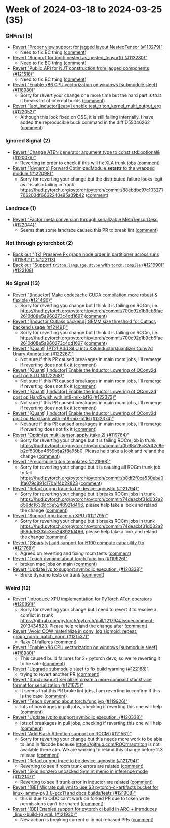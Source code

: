 # Week of 2024-03-18 to 2024-03-25 (35)

### GHFirst (5)

- [Revert "Proper view support for jagged layout NestedTensor (#113279)"](https://github.com/pytorch/pytorch/commit/224beecee6f4b4b8be8026e90c5f852000c144d6)
  - Need to fix BC thing ([comment](https://github.com/pytorch/pytorch/pull/113279#issuecomment-2013899762))
- [Revert "Support for torch.nested.as_nested_tensor(t) (#113280)"](https://github.com/pytorch/pytorch/commit/12e7602cf9bf69423e7590f1d5bac5aeeece71af)
  - Need to fix BC thing ([comment](https://github.com/pytorch/pytorch/pull/113280#issuecomment-2013893099))
- [Revert "Public API for NJT construction from jagged components (#121518)"](https://github.com/pytorch/pytorch/commit/816db3bd292bd24b6e21d8fd34f957118fa3f254)
  - Need to fix BC thing ([comment](https://github.com/pytorch/pytorch/pull/121518#issuecomment-2013879641))
- [Revert "Enable x86 CPU vectorization on windows [submodule sleef] (#118980)"](https://github.com/pytorch/pytorch/commit/25bf5f7e61b98a7d9e04645b4eb322cc0541b389)
  - Sorry for revert your change one more time but the hard part is that it breaks lot of internal builds ([comment](https://github.com/pytorch/pytorch/pull/118980#issuecomment-2013043364))
- [Revert "[aot_inductor][easy] enable test_triton_kernel_multi_output_arg (#122052)"](https://github.com/pytorch/pytorch/commit/c71554b9449749350dd0273e8508d8168a87bdd6)
  - Although this look fixed on OSS, it is still failing internally.  I have added the reproducible buck command in the diff D55046262 ([comment](https://github.com/pytorch/pytorch/pull/122052#issuecomment-2008253185))

### Ignored Signal (2)

- [Revert "Change ATEN generator argument type to const std::optional<Generator>& (#120076)"](https://github.com/pytorch/pytorch/commit/02fee6caec99c36b1ca55f98211f7728f1ea40d7)
  - Reverting in order to check if this will fix XLA trunk jobs ([comment](https://github.com/pytorch/pytorch/pull/120076#issuecomment-2015272644))
- [Revert "[dynamo] Forward OptimizedModule.__setattr__ to the wrapped module (#122098)"](https://github.com/pytorch/pytorch/commit/e5e0685f614171ab3e3a22c85dd4ee8cd0cf09ae)
  - Sorry for reverting your change but the distributed failure looks legit as it is also failing in trunk https://hud.pytorch.org/pytorch/pytorch/commit/88ebdbc97c103271766203df6662240e95a09b42 ([comment](https://github.com/pytorch/pytorch/pull/122098#issuecomment-2008483316))

### Landrace (1)

- [Revert "Factor meta conversion through serializable MetaTensorDesc (#122044)"](https://github.com/pytorch/pytorch/commit/f65373e27803647b2b509142510e434630b3f661)
  - Seems that some landrace caused this PR to break lint ([comment](https://github.com/pytorch/pytorch/pull/122044#issuecomment-2015025490))

### Not through pytorchbot (2)

- [Back out "[fx] Preserve Fx graph node order in partitioner across runs (#115621)" (#122113)](https://github.com/pytorch/pytorch/commit/8de4d864796e16a00945c983e4683675f117521c)
- [Back out "Support `triton.language.dtype` with `torch.compile` (#121690)" (#122108)](https://github.com/pytorch/pytorch/commit/7c5e29ae71268882a3c03db7a9511e25e1d8c4ae)

### No Signal (13)

- [Revert "[Inductor] Make codecache CUDA compilation more robust & flexible (#121490)"](https://github.com/pytorch/pytorch/commit/3795ebe9250cd23e5990884c9155bd233dac26ed)
  - Sorry for reverting you change but I think it is failing on ROCm, i.e. https://hud.pytorch.org/pytorch/pytorch/commit/700c92e1b9cb6fae2610d08e5a960273c4dd1697 ([comment](https://github.com/pytorch/pytorch/pull/121490#issuecomment-2015829464))
- [Revert "[Inductor Cutlass backend] GEMM size threshold for Cutlass backend usage (#121491)"](https://github.com/pytorch/pytorch/commit/97d3bf71b9b7e32aec44cc44677a75f4b2a1197d)
  - Sorry for reverting you change but I think it is failing on ROCm, i.e. https://hud.pytorch.org/pytorch/pytorch/commit/700c92e1b9cb6fae2610d08e5a960273c4dd1697 ([comment](https://github.com/pytorch/pytorch/pull/121490#issuecomment-2015829464))
- [Revert "[Quant] [PT2] Add SiLU  into X86InductorQuantizer Conv2d Unary Annotation (#122267)"](https://github.com/pytorch/pytorch/commit/60bc29aa0b22dcc06c5778589a9d2b5c4b9fc965)
  - Not sure if this PR caused breakages in main rocm jobs, I'll remerge if reverting does not fix it ([comment](https://github.com/pytorch/pytorch/pull/122267#issuecomment-2015294491))
- [Revert "[Quant] [Inductor] Enable the Inductor Lowering of QConv2d post op SiLU (#122268)"](https://github.com/pytorch/pytorch/commit/b30b396d057f3462fbf2a1b46b8f480947dcb6d0)
  - Not sure if this PR caused breakages in main rocm jobs, I'll remerge if reverting does not fix it ([comment](https://github.com/pytorch/pytorch/pull/122267#issuecomment-2015294491))
- [Revert "[Quant] [Inductor] Enable the Inductor Lowering of QConv2d post op HardSwish with int8-mix-bf16 (#122373)"](https://github.com/pytorch/pytorch/commit/777ac511cc98a7edf916e61d0770afac4e37fccc)
  - Not sure if this PR caused breakages in main rocm jobs, I'll remerge if reverting does not fix it ([comment](https://github.com/pytorch/pytorch/pull/122267#issuecomment-2015294491))
- [Revert "[Quant] [Inductor] Enable the Inductor Lowering of QConv2d post op HardTanh with int8-mix-bf16 (#122374)"](https://github.com/pytorch/pytorch/commit/dbedc6bb7cf4cfaab5df85aff2e4dbaf049e6746)
  - Not sure if this PR caused breakages in main rocm jobs, I'll remerge if reverting does not fix it ([comment](https://github.com/pytorch/pytorch/pull/122267#issuecomment-2015294491))
- [Revert "Optimize multi_tensor_apply (take 2) (#119764)"](https://github.com/pytorch/pytorch/commit/5e0440edb467b79c3779454eeb5d5d24bbec9c17)
  - Sorry for reverting your change but it is failing ROCm job in trunk https://hud.pytorch.org/pytorch/pytorch/commit/0b68a28c87df2c6eb2cf530be4659b5a2f8a95b0.  Please help take a look and reland the change ([comment](https://github.com/pytorch/pytorch/pull/119764#issuecomment-2014190124))
- [Revert "Precompile triton templates (#121998)"](https://github.com/pytorch/pytorch/commit/bce640709c37389ff1d3c31f44967a9745973e57)
  - Sorry for reverting your change but it is causing all ROCm trunk job to fail https://hud.pytorch.org/pytorch/pytorch/commit/b8df2f0ca530ebe01fa079c891c170a1f4b22823 ([comment](https://github.com/pytorch/pytorch/pull/121998#issuecomment-2014003037))
- [Revert "Refactor gpu trace to be device-agnostic (#121794)"](https://github.com/pytorch/pytorch/commit/968c4c4154caaf570348349fbc29d7516a5984bb)
  - Sorry for reverting your change but it breaks ROCm jobs in trunk https://hud.pytorch.org/pytorch/pytorch/commit/74deacbf31d032a2659dc1633dc3e5248921d466, please help take a look and reland the change ([comment](https://github.com/pytorch/pytorch/pull/121794#issuecomment-2013674083))
- [Revert "Support gpu trace on XPU (#121795)"](https://github.com/pytorch/pytorch/commit/13afbcfc85d5c613b08111c6b2aa84b292b6f20d)
  - Sorry for reverting your change but it breaks ROCm jobs in trunk https://hud.pytorch.org/pytorch/pytorch/commit/74deacbf31d032a2659dc1633dc3e5248921d466, please help take a look and reland the change ([comment](https://github.com/pytorch/pytorch/pull/121794#issuecomment-2013674083))
- [Revert "[Sparsity] add support for H100 compute capability 9.x (#121768)"](https://github.com/pytorch/pytorch/commit/0d8e960f74acd359358e0b729c4803d2b71849e5)
  - Agreed on reverting and fixing rocm tests ([comment](https://github.com/pytorch/pytorch/pull/121768#issuecomment-2011893826))
- [Revert "Teach dynamo about torch.func.jvp (#119926)"](https://github.com/pytorch/pytorch/commit/0696db820266c1402315f78458d57ea1cd48a2a7)
  - broken mac jobs on main ([comment](https://github.com/pytorch/pytorch/pull/119926#issuecomment-2010327997))
- [Revert "Update jvp to support symbolic execution. (#120338)"](https://github.com/pytorch/pytorch/commit/65eb22158e9d031ae0d6e31ac771ca4847236b3d)
  - Broke dynamo tests on trunk ([comment](https://github.com/pytorch/pytorch/pull/120338#issuecomment-2010276712))

### Weird (12)

- [Revert "Introduce XPU implementation for PyTorch ATen operators (#120891)"](https://github.com/pytorch/pytorch/commit/182bb0f2ca7758d174119476eca7f6a548ea3980)
  - Sorry for reverting your change but I need to revert it to resolve a conflict in trunk https://github.com/pytorch/pytorch/pull/121794#issuecomment-2013434523.  Please help reland the change after ([comment](https://github.com/pytorch/pytorch/pull/120891#issuecomment-2013668563))
- [Revert "Avoid COW materialize in conv, log sigmoid, repeat, group_norm, batch_norm (#121537)"](https://github.com/pytorch/pytorch/commit/c80601f35ae070bfeea5e1d860fb7e29bf8348dd)
  - flaky CI failures ([comment](https://github.com/pytorch/pytorch/pull/121537#issuecomment-2010937226))
- [Revert "Enable x86 CPU vectorization on windows [submodule sleef] (#118980)"](https://github.com/pytorch/pytorch/commit/15a8185cd332f691b2cd1b58971ebca5034add31)
  - This caused build failures for 2+ pytorch devs, so we're reverting it to be safe ([comment](https://github.com/pytorch/pytorch/pull/118980#issuecomment-2009661069))
- [Revert "Upgrade submodule sleef to fix build warning (#122168)"](https://github.com/pytorch/pytorch/commit/06db0a9f78fa641a687f83fd2093941ac41fb1d3)
  - trying to revert another PR ([comment](https://github.com/pytorch/pytorch/pull/122168#issuecomment-2009653474))
- [Revert "[torch export][serialize] create a more compact stacktrace format for serialization (#121675)"](https://github.com/pytorch/pytorch/commit/d56ab7b0204c3412958958a8f02bc244f2ab817c)
  - It seems that this PR broke lint jobs, I am reverting to confirm if this is the case ([comment](https://github.com/pytorch/pytorch/pull/121675#issuecomment-2007919486))
- [Revert "Teach dynamo about torch.func.jvp (#119926)"](https://github.com/pytorch/pytorch/commit/36e5c1dcabf1da86a472dd69b289dafe0c2c6211)
  - lots of breakages in pull jobs, checking if reverting this one will help ([comment](https://github.com/pytorch/pytorch/pull/119926#issuecomment-2007915919))
- [Revert "Update jvp to support symbolic execution. (#120338)"](https://github.com/pytorch/pytorch/commit/88999674a01413beb7d22f45a76d7c5afb697090)
  - lots of breakages in pull jobs, checking if reverting this one will help ([comment](https://github.com/pytorch/pytorch/pull/120338#issuecomment-2007898831))
- [Revert "Add Flash Attention support on ROCM (#121561)"](https://github.com/pytorch/pytorch/commit/764eae9c4e9b3187cda61482642703a2828923f9)
  - Sorry for reverting your change but this needs more work to be able to land in fbcode because https://github.com/ROCm/aotriton is not available there atm.  We are working to reland this change before 2.3 release ([comment](https://github.com/pytorch/pytorch/pull/121561#issuecomment-2007717091))
- [Revert "Refactor gpu trace to be device-agnostic (#121794)"](https://github.com/pytorch/pytorch/commit/f9ed1c432d56d1e9a59aea3c3d0dc988bfdec4a8)
  - Reverting to see if rocm trunk errors are related ([comment](https://github.com/pytorch/pytorch/pull/121794#issuecomment-2007519408))
- [Revert "Skip nonzero unbacked SymInt memo in inference mode (#122147)"](https://github.com/pytorch/pytorch/commit/7673cb534ade295ffd0b8ebfa9f0528b82945f7d)
  - Reverting to see if trunk error in inductor are related ([comment](https://github.com/pytorch/pytorch/pull/122147#issuecomment-2007513000))
- [Revert "[BE] Migrate pull.yml to use S3 pytorch-ci-artifacts bucket for linux-jammy-py3_8-gcc11 and docs builds/tests (#121908)"](https://github.com/pytorch/pytorch/commit/676a77177e552c8d1a4704bc98bfa0d5506c5313)
  - this is due to OIDC can't work on forked PR due to token write permissions can't be shared ([comment](https://github.com/pytorch/pytorch/pull/121908#issuecomment-2004707582))
- [Revert "[BE] Enables support for pytorch ci build in ARC + introduces _linux-build-rg.yml. (#121930)"](https://github.com/pytorch/pytorch/commit/ceb1910bada6dadd89eb910a708dd816284fa9a7)
  - New action is breaking current ci in not rebased PRs ([comment](https://github.com/pytorch/pytorch/pull/121930#issuecomment-2004393980))
